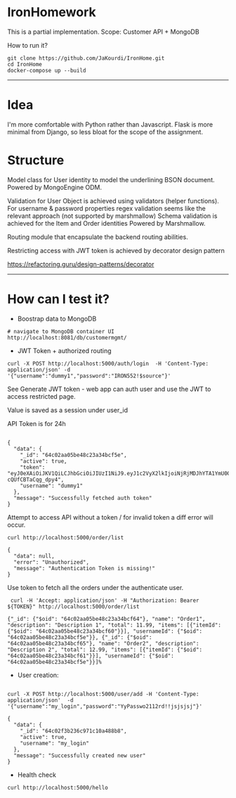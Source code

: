 
# IronHomework

This is a partial implementation.
Scope: Customer API + MongoDB

How to run it?


```
git clone https://github.com/JaKourdi/IronHome.git
cd IronHome
docker-compose up --build
```

---
# Idea 

I'm more comfortable with Python rather than Javascript.
Flask is more minimal from Django, so less bloat for the scope of the assignment.

# Structure

Model class for User identity to model the underlining BSON document.
Powered by MongoEngine ODM.


Validation for User Object is achieved using validators (helper functions).
For username & password properties regex validation seems like the relevant approach (not supported by marshmallow)
Schema validation is achieved for the Item and Order identities Powered by Marshmallow.


Routing module that encapsulate the backend routing abilities.

Restricting access with JWT token is achieved by decorator design pattern

https://refactoring.guru/design-patterns/decorator

---

# How can I test it?

* Boostrap data to MongoDB
```
# navigate to MongoDB container UI
http://localhost:8081/db/customermgmt/

```

* JWT Token + authorized routing

```
curl -X POST http://localhost:5000/auth/login  -H 'Content-Type: application/json' -d '{"username":"dummy1","password":"IRON552!$source"}'

```
See Generate JWT token - web app can auth user and use the JWT to access restricted page.

Value is saved as a session under user_id

API Token is for 24h
```

{
  "data": {
    "_id": "64c02aa05be48c23a34bcf5e",
    "active": true,
    "token": "eyJ0eXAiOiJKV1QiLCJhbGciOiJIUzI1NiJ9.eyJ1c2VyX2lkIjoiNjRjMDJhYTA1YmU0OGMyM2EzNGJjZjVlIn0.iv5Q7tIbrWzsTg2PSEXNUpphcc-cQUfCBTaCqg_dpy4",
    "username": "dummy1"
  },
  "message": "Successfully fetched auth token"
}

```
Attempt to access API without a token / for invalid token a diff error will occur.
```
curl http://localhost:5000/order/list                     

```

```
{
  "data": null,
  "error": "Unauthorized",
  "message": "Authentication Token is missing!"
}

```

Use token to fetch all the orders under the authenticate user.
```
 curl -H 'Accept: application/json' -H "Authorization: Bearer ${TOKEN}" http://localhost:5000/order/list
 ```
 ```
 {"_id": {"$oid": "64c02aa05be48c23a34bcf64"}, "name": "Order1", "description": "Description 1", "total": 11.99, "items": [{"itemId": {"$oid": "64c02aa05be48c23a34bcf60"}}], "usernameId": {"$oid": "64c02aa05be48c23a34bcf5e"}}, {"_id": {"$oid": "64c02aa05be48c23a34bcf65"}, "name": "Order2", "description": "Description 2", "total": 12.99, "items": [{"itemId": {"$oid": "64c02aa05be48c23a34bcf61"}}], "usernameId": {"$oid": "64c02aa05be48c23a34bcf5e"}}]%  
```

* User creation:
```

curl -X POST http://localhost:5000/user/add -H 'Content-Type: application/json'  -d '{"username":"my_login","password":"YyPasswo2112rd!!jsjsjsj"}'

```
```
{
  "data": {
    "_id": "64c02f3b236c971c10a488b8",
    "active": true,
    "username": "my_login"
  },
  "message": "Successfully created new user"
}
```

* Health check

```
curl http://localhost:5000/hello
```
